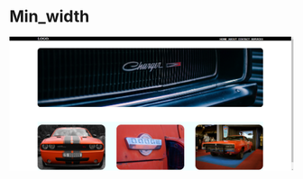 # Min_width


<a href="https://github.com/Dhiraj-1418/Min_width/tree/main/min%20width"><img src="op.png"></a>
